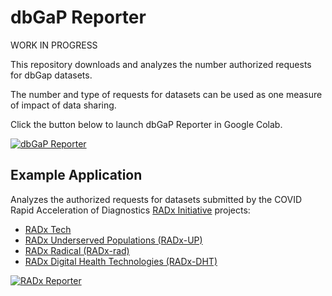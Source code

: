 # dbGaP Reporter

WORK IN PROGRESS

This repository downloads and analyzes the number authorized requests for dbGap datasets.

The number and type of requests for datasets can be used as one measure of impact of data sharing.

Click the button below to launch dbGaP Reporter in Google Colab.

[![dbGaP Reporter](https://img.shields.io/badge/Launch-dbGaP%20Reporter-blue)](http://colab.research.google.com/github/radxrad/dbgap-reporter/blob/master/notebooks/ReportDbGapRequestsColab.ipynb)

## Example Application
Analyzes the authorized requests for datasets submitted by the COVID Rapid Acceleration of Diagnostics [RADx Initiative](https://www.nih.gov/research-training/medical-research-initiatives/radx) projects:

- [RADx Tech](https://www.nih.gov/research-training/medical-research-initiatives/radx/radx-programs#radx-tech)
- [RADx Underserved Populations (RADx-UP)](https://www.nih.gov/research-training/medical-research-initiatives/radx/radx-programs#radx-up)
- [RADx Radical (RADx-rad)](https://www.nih.gov/research-training/medical-research-initiatives/radx/radx-programs#radx-rad)
- [RADx Digital Health Technologies (RADx-DHT)](https://www.nih.gov/news-events/news-releases/nih-awards-contracts-develop-innovative-digital-health-technologies-covid-19)


[![RADx Reporter](https://img.shields.io/badge/Launch-RADx%20Reporter-blue)](http://colab.research.google.com/github/radxrad/radx-reporter/blob/master/notebooks/RADxAuthorizedRequests.ipynb)



